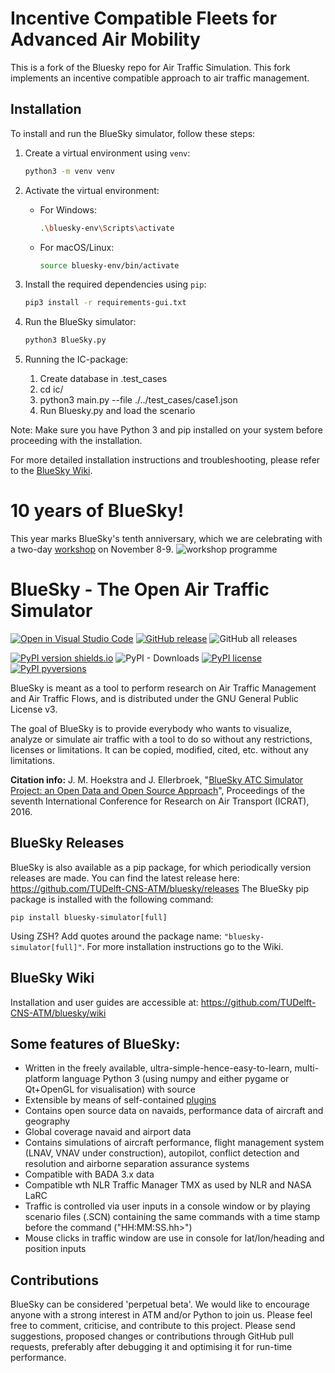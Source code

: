 # Incentive Compatible Fleets for Advanced Air Mobility

This is a fork of the Bluesky repo for Air Traffic Simulation. This fork implements an incentive compatible
approach to air traffic management.

## Installation

To install and run the BlueSky simulator, follow these steps:

1. Create a virtual environment using `venv`:
    ```bash
    python3 -m venv venv
    ```

2. Activate the virtual environment:
    - For Windows:
      ```bash
      .\bluesky-env\Scripts\activate
      ```
    - For macOS/Linux:
      ```bash
      source bluesky-env/bin/activate
      ```

3. Install the required dependencies using `pip`:
    ```bash
    pip3 install -r requirements-gui.txt
    ```

4. Run the BlueSky simulator:
    ```bash
    python3 BlueSky.py
    ```
5. Running the IC-package:
   1. Create database in .test_cases
   2. cd ic/
   3. python3 main.py --file ./../test_cases/case1.json
   4. Run Bluesky.py and load the scenario

Note: Make sure you have Python 3 and pip installed on your system before proceeding with the installation.

For more detailed installation instructions and troubleshooting, please refer to the [BlueSky Wiki](https://github.com/TUDelft-CNS-ATM/bluesky/wiki).

# 10 years of BlueSky!
This year marks BlueSky's tenth anniversary, which we are celebrating with a two-day [workshop](https://forms.office.com/e/mXamnSYba5) on November 8-9.
![workshop programme](https://github.com/TUDelft-CNS-ATM/bluesky/blob/a20cf4497d6fc57d859970891026db7ba3574807/docs/workshop_programme.png)

# BlueSky - The Open Air Traffic Simulator

[![Open in Visual Studio Code](https://img.shields.io/static/v1?logo=visualstudiocode&label=&message=Open%20in%20Visual%20Studio%20Code&labelColor=2c2c32&color=007acc&logoColor=007acc)](https://open.vscode.dev/TUDelft-CNS-ATM/bluesky)
[![GitHub release](https://img.shields.io/github/release/TUDelft-CNS-ATM/bluesky.svg)](https://GitHub.com/TUDelft-CNS-ATM/bluesky/releases/)
![GitHub all releases](https://img.shields.io/github/downloads/TUDelft-CNS-ATM/bluesky/total?style=social)

[![PyPI version shields.io](https://img.shields.io/pypi/v/bluesky-simulator.svg)](https://pypi.python.org/pypi/bluesky-simulator/)
![PyPI - Downloads](https://img.shields.io/pypi/dm/bluesky-simulator?style=plastic)
[![PyPI license](https://img.shields.io/pypi/l/bluesky-simulator?style=plastic)](https://pypi.python.org/pypi/bluesky-simulator/)
[![PyPI pyversions](https://img.shields.io/pypi/pyversions/bluesky-simulator?style=plastic)](https://pypi.python.org/pypi/bluesky-simulator/)

BlueSky is meant as a tool to perform research on Air Traffic Management and Air Traffic Flows, and is distributed under the GNU General Public License v3.

The goal of BlueSky is to provide everybody who wants to visualize, analyze or simulate air
traffic with a tool to do so without any restrictions, licenses or limitations. It can be copied,
modified, cited, etc. without any limitations.

**Citation info:** J. M. Hoekstra and J. Ellerbroek, "[BlueSky ATC Simulator Project: an Open Data and Open Source Approach](https://www.researchgate.net/publication/304490055_BlueSky_ATC_Simulator_Project_an_Open_Data_and_Open_Source_Approach)", Proceedings of the seventh International Conference for Research on Air Transport (ICRAT), 2016.

## BlueSky Releases
BlueSky is also available as a pip package, for which periodically version releases are made. You can find the latest release here:
https://github.com/TUDelft-CNS-ATM/bluesky/releases
The BlueSky pip package is installed with the following command:

    pip install bluesky-simulator[full]

Using ZSH? Add quotes around the package name: `"bluesky-simulator[full]"`. For more installation instructions go to the Wiki.

## BlueSky Wiki
Installation and user guides are accessible at:
https://github.com/TUDelft-CNS-ATM/bluesky/wiki

## Some features of BlueSky:
- Written in the freely available, ultra-simple-hence-easy-to-learn, multi-platform language
Python 3 (using numpy and either pygame or Qt+OpenGL for visualisation) with source
- Extensible by means of self-contained [plugins](https://github.com/TUDelft-CNS-ATM/bluesky/wiki/plugin)
- Contains open source data on navaids, performance data of aircraft and geography
- Global coverage navaid and airport data
- Contains simulations of aircraft performance, flight management system (LNAV, VNAV under construction),
autopilot, conflict detection and resolution and airborne separation assurance systems
- Compatible with BADA 3.x data
- Compatible wth NLR Traffic Manager TMX as used by NLR and NASA LaRC
- Traffic is controlled via user inputs in a console window or by playing scenario files (.SCN)
containing the same commands with a time stamp before the command ("HH:MM:SS.hh>")
- Mouse clicks in traffic window are use in console for lat/lon/heading and position inputs

## Contributions
BlueSky can be considered 'perpetual beta'. We would like to encourage anyone with a strong interest in
ATM and/or Python to join us. Please feel free to comment, criticise, and contribute to this project. Please send suggestions, proposed changes or contributions through GitHub pull requests, preferably after debugging it and optimising it for run-time performance.
